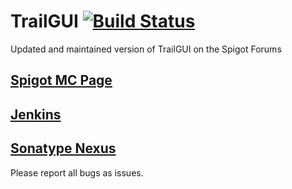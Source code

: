# TrailGUI [![Build Status](http://ci.sinndevelopment.com/job/TrailGUI/badge/icon)](http://ci.sinndevelopment.com/job/TrailGUI)
Updated and maintained version of TrailGUI on the Spigot Forums

## [Spigot MC Page](https://www.spigotmc.org/resources/1091/)

## [Jenkins](http://ci.ecocitycraft.com/job/TrailGUI/)

## [Sonatype Nexus](http://repo.sinndev.com/content/repositories/snapshots/ca/jamiesinn/TrailGUI/)

Please report all bugs as issues.

